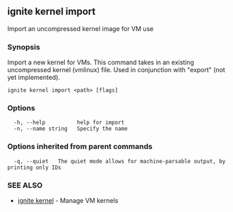 ## ignite kernel import

Import an uncompressed kernel image for VM use

### Synopsis


Import a new kernel for VMs. This command takes in an existing uncompressed
kernel (vmlinux) file. Used in conjunction with "export" (not yet implemented).


```
ignite kernel import <path> [flags]
```

### Options

```
  -h, --help          help for import
  -n, --name string   Specify the name
```

### Options inherited from parent commands

```
  -q, --quiet   The quiet mode allows for machine-parsable output, by printing only IDs
```

### SEE ALSO

* [ignite kernel](ignite_kernel.md)	 - Manage VM kernels

